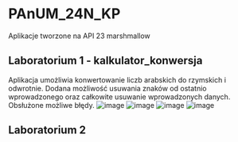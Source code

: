 # PAnUM_24N_KP
Aplikacje tworzone na API 23 marshmallow
## Laboratorium 1 - kalkulator_konwersja
Aplikacja umożliwia konwertowanie liczb arabskich do rzymskich i odwrotnie. 
Dodana możliwość usuwania znaków od ostatnio wprowadzonego oraz całkowite usuwanie wprowadzonych danych.
Obsłużone możliwe błędy.
![image](https://github.com/user-attachments/assets/4c106a1a-988d-467f-b37c-9b216cf1a640)
![image](https://github.com/user-attachments/assets/0d2a0991-5990-487f-818d-8686319c3b16)
![image](https://github.com/user-attachments/assets/d95190bc-34b5-41f0-8915-503237968cc3)
![image](https://github.com/user-attachments/assets/d12e8a8e-838a-4abb-8ea2-cc440f810107)
## Laboratorium 2
